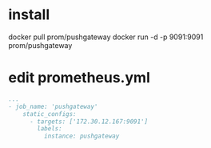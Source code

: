 # install
docker pull prom/pushgateway
docker run -d -p 9091:9091 prom/pushgateway
#  edit prometheus.yml
```yaml
...
- job_name: 'pushgateway'
    static_configs:
      - targets: ['172.30.12.167:9091']
        labels:
          instance: pushgateway
```
